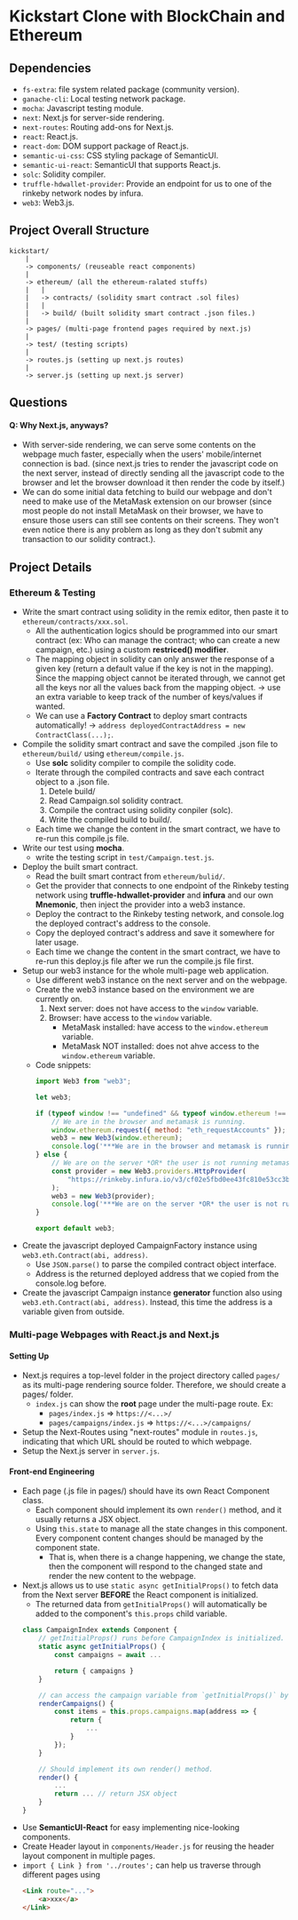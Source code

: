 # Kickstart Clone with BlockChain and Ethereum
## Dependencies
- `fs-extra`: file system related package (community version).
- `ganache-cli`: Local testing network package.
- `mocha`: Javascript testing module.
- `next`: Next.js for server-side rendering.
- `next-routes`: Routing add-ons for Next.js.
- `react`: React.js.
- `react-dom`: DOM support package of React.js.
- `semantic-ui-css`: CSS styling package of SemanticUI.
- `semantic-ui-react`: SemanticUI that supports React.js.
- `solc`: Solidity compiler.
- `truffle-hdwallet-provider`: Provide an endpoint for us to one of the rinkeby network nodes by infura.
- `web3`: Web3.js.

## Project Overall Structure
```
kickstart/
    |
    -> components/ (reuseable react components)
    |
    -> ethereum/ (all the ethereum-ralated stuffs)
    |   |
    |   -> contracts/ (solidity smart contract .sol files)
    |   |
    |   -> build/ (built solidity smart contract .json files.)
    |
    -> pages/ (multi-page frontend pages required by next.js)
    |
    -> test/ (testing scripts)
    |
    -> routes.js (setting up next.js routes)
    |
    -> server.js (setting up next.js server)
```

## Questions
#### Q: Why Next.js, anyways?
- With server-side rendering, we can serve some contents on the webpage much faster, especially when the users' mobile/internet connection is bad. (since next.js tries to render the javascript code on the next server, instead of directly sending all the javascript code to the browser and let the browser download it then render the code by itself.)
- We can do some initial data fetching to build our webpage and don't need to make use of the MetaMask extension on our browser (since most people do not install MetaMask on their browser, we have to ensure those users can still see contents on their screens. They won't even notice there is any problem as long as they don't submit any transaction to our solidity contract.).

## Project Details
### Ethereum & Testing
- Write the smart contract using solidity in the remix editor, then paste it to `ethereum/contracts/xxx.sol`.
    - All the authentication logics should be programmed into our smart contract (ex: Who can manage the contract; who can create a new campaign, etc.) using a custom **restriced() modifier**.
    - The mapping object in solidity can only answer the response of a given key (return a default value if the key is not in the mapping). Since the mapping object cannot be iterated through, we cannot get all the keys nor all the values back from the mapping object. -> use an extra variable to keep track of the number of keys/values if wanted.
    - We can use a **Factory Contract** to deploy smart contracts automatically! -> `address deployedContractAddress = new ContractClass(...);`.
- Compile the solidity smart contract and save the compiled .json file to `ethereum/build/` using `ethereum/compile.js`.
    - Use **solc** solidity compiler to compile the solidity code.
    - Iterate through the compiled contracts and save each contract object to a .json file.
        1. Detele build/
        2. Read Campaign.sol solidity contract.
        3. Compile the contract using solidity conpiler (solc).
        4. Write the compiled build to build/.
    - Each time we change the content in the smart contract, we have to re-run this compile.js file.
- Write our test using **mocha**.
    - write the testing script in `test/Campaign.test.js`.
- Deploy the built smart contract.
    - Read the built smart contract from `ethereum/bulid/`.
    - Get the provider that connects to one endpoint of the Rinkeby testing network using **truffle-hdwallet-provider** and **infura** and our own **Mnemonic**, then inject the provider into a web3 instance.
    - Deploy the contract to the Rinkeby testing network, and console.log the deployed contract's address to the console.
    - Copy the deployed contract's address and save it somewhere for later usage.
    - Each time we change the content in the smart contract, we have to re-run this deploy.js file after we run the compile.js file first.
- Setup our web3 instance for the whole multi-page web application.
    - Use different web3 instance on the next server and on the webpage.
    - Create the web3 instance based on the environment we are currently on.
        1. Next server: does not have access to the `window` variable.
        2. Browser: have access to the `window` variable.
            - MetaMask installed: have access to the `window.ethereum` variable.
            - MetaMask NOT installed: does not ahve access to the `window.ethereum` variable.
    - Code snippets:
        ```js
        import Web3 from "web3";

        let web3;

        if (typeof window !== "undefined" && typeof window.ethereum !== "undefined") {
            // We are in the browser and metamask is running.
            window.ethereum.request({ method: "eth_requestAccounts" });
            web3 = new Web3(window.ethereum);
            console.log('***We are in the browser and metamask is running***')
        } else {
            // We are on the server *OR* the user is not running metamask
            const provider = new Web3.providers.HttpProvider(
                "https://rinkeby.infura.io/v3/cf02e5fbd0ee43fc810e53cc3be6391a"
            );
            web3 = new Web3(provider);
            console.log('***We are on the server *OR* the user is not running metamask***')
        }

        export default web3;
        ```
- Create the javascript deployed CampaignFactory instance using `web3.eth.Contract(abi, address)`.
    - Use `JSON.parse()` to parse the compiled contract object interface.
    - Address is the returned deployed address that we copied from the console.log before.
- Create the javascript Campaign instance **generator** function also using `web3.eth.Contract(abi, address)`. Instead, this time the address is a variable given from outside.

### Multi-page Webpages with React.js and Next.js
#### Setting Up
- Next.js requires a top-level folder in the project directory called `pages/` as its multi-page rendering source folder. Therefore, we should create a pages/ folder.
    - `index.js` can show the **root** page under the multi-page route. Ex: 
        - `pages/index.js` => `https://<...>/`
        - `pages/campaigns/index.js` => `https://<...>/campaigns/`
- Setup the Next-Routes using "next-routes" module in `routes.js`, indicating that which URL should be routed to which webpage.
- Setup the Next.js server in `server.js`.
#### Front-end Engineering
- Each page (.js file in pages/) should have its own React Component class.
    - Each component should implement its own `render()` method, and it usually returns a JSX object.
    - Using `this.state` to manage all the state changes in this component. Every component content changes should be managed by the component state.
        - That is, when there is a change happening, we change the state, then the component will respond to the changed state and render the new content to the webpage.
- Next.js allows us to use `static async getInitialProps()` to fetch data from the Next server **BEFORE** the React component is initialized.
    - The returned data from `getInitialProps()` will automatically be added to the component's `this.props` child variable.
    ```js
    class CampaignIndex extends Component {
        // getInitialProps() runs before CampaignIndex is initialized.
        static async getInitialProps() {
            const campaigns = await ...

            return { campaigns }
        }

        // can access the campaign variable from `getInitialProps()` by `this.props.campaigns`
        renderCampaigns() {
            const items = this.props.campaigns.map(address => {
                return {
                    ...
                }
            });
        }

        // Should implement its own render() method.
        render() {
            ...
            return ... // return JSX object
        }
    }
    ```
- Use **SemanticUI-React** for easy implementing nice-looking components.
- Create Header layout in `components/Header.js` for reusing the header layout component in multiple pages.
- `import { Link } from '../routes';` can help us traverse through different pages using 
    ```html
    <Link route="...">
        <a>xxx</a>
    </Link>
    ```

